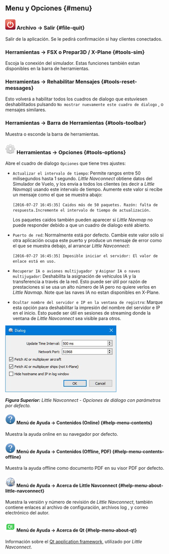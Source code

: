 ## Menu y Opciones {#menu}

### ![Quit](../images/icons/application-exit.png "Quit") Archivo -&gt; Salir {#file-quit}

Salir de la aplicación. Se le pedirá confirmación si  hay clientes conectados.

### Herramientas -&gt; FSX o Prepar3D / X-Plane {#tools-sim}

Escoja la conexión del simulador. Estas funciones también estan disponibles en la barra de herramientas.

### Herramientas -&gt; Rehabilitar Mensajes {#tools-reset-messages}

Esto volverá a habilitar todos los cuadros de dialogo que estuviesen deshabilitados pulsando `No mostrar nuevamente este cuadro de dialogo` , o mensajes similares.

### Herramientas -&gt; Barra de Herramientas {#tools-toolbar}

Muestra o esconde la barra de herramientas.

### ![Quit](../images/icons/settings.png "Quit") Herramientas -&gt; Opciones {#tools-options}

Abre el cuadro de dialogo  `Opciones` que tiene tres ajustes:

* `Actualizar el intervalo de tiempo`: Permite rangos entre 50 milisegundos hasta 1 segundo.  _Little Navconnect_  obtiene datos del Simulador de Vuelo, y los envia a todos los clientes (es decir a _Little Navmap_) usando este intervalo de tiempo. Aumente este valor si recibe un mensaje como el que se muestra abajo:

  `[2016-07-27 16:45:35] Caidos más de 50 paquetes. Razón: falta de respuesta.Incremente el intervalo de tiempo de actualización.`

  Los paquetes caidos también pueden aparecer si _Little Navmap_ no puede responder debido a que un cuadro de dialogo esté abierto.

* `Puerto de red`: Normalmente está por defecto. Cambie este valor sólo si otra aplicación ocupa este puerto y produce un mensaje de error como el que se muestra debajo, al arrancar  _Little Navconnect_:

  `[2016-07-27 16:45:35] Imposible iniciar el servidor: El valor de enlace está en uso.`

* `Recuperar IA o aviones multijugador ` y ` Asignar IA o naves multijugador `: Deshabilita la asignación de vehiculos IA y la transferencia a través de la red. Esto puede ser útil por razón de prestaciones si se usa un alto número de IA pero no quiere verlos en  _Little Navmap_. Note que las naves IA no estan disponibles en X-Plane.

* ` Ocultar nombre del servidor e IP en la ventana de registro `: Marque esta opción para deshabilitar la impresión del nombre del servidor e IP en el inicio. Esto puede ser útil en sesiones de streaming donde la ventana de _Little Navconnect_  sea visible para otros.

![Little Navconnect Options Dialog](../images/options.jpg "Little Navconnect Options Dialog")

_**Figura Superior:** Little Navconnect - Opciones de diálogo con parámetros por defecto._

#### ![Help](../images/icons/help.png "Help") Menú de Ayuda -&gt; Contenidos \(Online\) {#help-menu-contents}

Muestra la ayuda online en su navegador por defecto.

#### ![Help](../images/icons/help.png "Help") Menú de Ayuda -&gt; Contenidos \(Offline, PDF\) {#help-menu-contents-offline}

Muestra la ayuda offline como documento PDF en su visor PDF por defecto.
#### ![About](../images/icons/navconnect.png "About") Menú de Ayuda -&gt; Acerca de Little Navconnect {#help-menu-about-little-navconnect}

Muestra la versión y número de revisión de _Little Navconnect_, también contiene enlaces al archivo de configuración, archivos log , y correo electrónico del autor.

#### ![About Qt](../images/icons/qticon.png "About Qt") Menú de Ayuda -&gt; Acerca de Qt {#help-menu-about-qt}

Información sobre el [Qt application framework](https://www.qt.io), utilizado por _Little Navconnect_.

